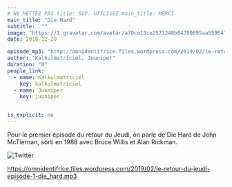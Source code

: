```yaml
---
# NE METTEZ PAS title: SVP. UTILISEZ main_title: MERCI.
main_title: "Die Hard"
subtitle:  ""
image: "https://1.gravatar.com/avatar/a70ce13ce2571248b04780895aa55964?s=96&d=identicon&r=G"
date: 2018-12-20

episode_mp3: "http://omnidentifrice.files.wordpress.com/2019/02/le-retour-du-jeudi-episode-1-die_hard.mp3"
author: "Kalkulmatriciel, Juuniper"
duration: "0"
people_link: 
  - name: Kalkulmatriciel
    key: kalkulmatriciel
  - name: Juuniper
    key: juuniper


is_explicit: no
---
```


<PodcastHeader/>

<!-- ECRIRE LA DESCRIPTION DE L'EPISODE SOUS CETTE LIGNE -->
<p>Pour le premier épisode du retour du Jeudi, on parle de Die Hard de John McTiernan, sorti en 1988 avec Bruce Willis et Alan Rickman.</p><p><img src="https://retourdujeudi.files.wordpress.com/2018/12/twitter.jpg" alt="Twitter"></p><a href="https://omnidentifrice.files.wordpress.com/2019/02/le-retour-du-jeudi-episode-1-die_hard.mp3" rel="nofollow">https://omnidentifrice.files.wordpress.com/2019/02/le-retour-du-jeudi-episode-1-die_hard.mp3</a><p>&nbsp;</p>

